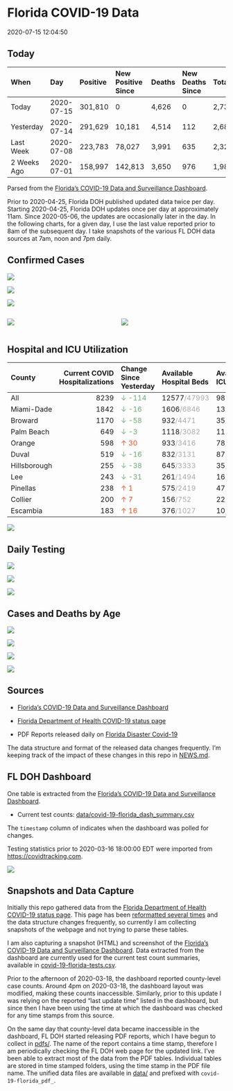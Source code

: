 Florida COVID-19 Data
================
2020-07-15 12:04:50

## Today

| When        | Day        | Positive | New Positive Since | Deaths | New Deaths Since | Total     |
| :---------- | :--------- | :------- | :----------------- | :----- | :--------------- | :-------- |
| Today       | 2020-07-15 | 301,810  | 0                  | 4,626  | 0                | 2,735,953 |
| Yesterday   | 2020-07-14 | 291,629  | 10,181             | 4,514  | 112              | 2,685,243 |
| Last Week   | 2020-07-08 | 223,783  | 78,027             | 3,991  | 635              | 2,320,207 |
| 2 Weeks Ago | 2020-07-01 | 158,997  | 142,813            | 3,650  | 976              | 1,980,354 |

Parsed from the [Florida’s COVID-19 Data and Surveillance
Dashboard](https://fdoh.maps.arcgis.com/apps/opsdashboard/index.html#/8d0de33f260d444c852a615dc7837c86).

Prior to 2020-04-25, Florida DOH published updated data twice per day.
Starting 2020-04-25, Florida DOH updates once per day at approximately
11am. Since 2020-05-06, the updates are occasionally later in the day.
In the following charts, for a given day, I use the last value reported
prior to 8am of the subsequent day. I take snapshots of the various FL
DOH data sources at 7am, noon and 7pm daily.

## Confirmed Cases

![](plots/covid-19-florida-daily-test-changes.png)

![](plots/covid-19-florida-deaths-by-day.png)

![](plots/covid-19-florida-county-top-6.png)

<div class="columns">

<div class="column is-full-mobile">

![](plots/covid-19-florida-testing.png)

</div>

<div class="column is-full-mobile">

![](plots/covid-19-florida-total-positive.png)

</div>

</div>

## Hospital and ICU Utilization

| County       | Current COVID Hospitalizations | Change Since Yesterday                     | Available Hospital Beds                      | Available ICU Beds                        |
| :----------- | -----------------------------: | :----------------------------------------- | :------------------------------------------- | :---------------------------------------- |
| All          |                           8239 | <span style="color: #6BAA75">↓ -114</span> | 12577<span style="color: #aaa">/47993</span> | 989<span style="color: #aaa">/5162</span> |
| Miami-Dade   |                           1842 | <span style="color: #6BAA75">↓ -16</span>  | 1606<span style="color: #aaa">/6846</span>   | 136<span style="color: #aaa">/831</span>  |
| Broward      |                           1170 | <span style="color: #6BAA75">↓ -58</span>  | 932<span style="color: #aaa">/4471</span>    | 35<span style="color: #aaa">/483</span>   |
| Palm Beach   |                            649 | <span style="color: #6BAA75">↓ -3</span>   | 1118<span style="color: #aaa">/3082</span>   | 115<span style="color: #aaa">/304</span>  |
| Orange       |                            598 | <span style="color: #EC4E20">↑ 30</span>   | 933<span style="color: #aaa">/3416</span>    | 78<span style="color: #aaa">/296</span>   |
| Duval        |                            519 | <span style="color: #6BAA75">↓ -16</span>  | 832<span style="color: #aaa">/3131</span>    | 87<span style="color: #aaa">/352</span>   |
| Hillsborough |                            255 | <span style="color: #6BAA75">↓ -38</span>  | 645<span style="color: #aaa">/3333</span>    | 35<span style="color: #aaa">/338</span>   |
| Lee          |                            243 | <span style="color: #6BAA75">↓ -31</span>  | 261<span style="color: #aaa">/1494</span>    | 16<span style="color: #aaa">/124</span>   |
| Pinellas     |                            238 | <span style="color: #EC4E20">↑ 1</span>    | 575<span style="color: #aaa">/2419</span>    | 47<span style="color: #aaa">/247</span>   |
| Collier      |                            200 | <span style="color: #EC4E20">↑ 7</span>    | 156<span style="color: #aaa">/752</span>     | 22<span style="color: #aaa">/58</span>    |
| Escambia     |                            183 | <span style="color: #EC4E20">↑ 16</span>   | 376<span style="color: #aaa">/1027</span>    | 10<span style="color: #aaa">/107</span>   |

![](plots/covid-19-florida-icu-usage.png)

## Daily Testing

![](plots/covid-19-florida-tests-per-case.png)

<!-- ![](plots/covid-19-florida-change-new-cases.png) -->

![](plots/covid-19-florida-tests-percent-positive.png)

![](plots/covid-19-florida-test-and-case-growth.png)

## Cases and Deaths by Age

![](plots/covid-19-florida-weekly-events-by-age.png)

![](plots/covid-19-florida-age.png)

![](plots/covid-19-florida-age-deaths.png)

![](plots/covid-19-florida-age-sex.png)

## Sources

  - [Florida’s COVID-19 Data and Surveillance
    Dashboard](https://fdoh.maps.arcgis.com/apps/opsdashboard/index.html#/8d0de33f260d444c852a615dc7837c86)

  - [Florida Department of Health COVID-19 status
    page](http://www.floridahealth.gov/diseases-and-conditions/COVID-19/)

  - PDF Reports released daily on [Florida Disaster
    Covid-19](http://www.floridahealth.gov/diseases-and-conditions/COVID-19/)

The data structure and format of the released data changes frequently.
I’m keeping track of the impact of these changes in this repo in
[NEWS.md](NEWS.md).

## FL DOH Dashboard

One table is extracted from the [Florida’s COVID-19 Data and
Surveillance
Dashboard](https://fdoh.maps.arcgis.com/apps/opsdashboard/index.html#/8d0de33f260d444c852a615dc7837c86).

  - Current test counts:
    [data/covid-19-florida\_dash\_summary.csv](data/covid-19-florida_dash_summary.csv)

The `timestamp` column of indicates when the dashboard was polled for
changes.

Testing statistics prior to 2020-03-16 18:00:00 EDT were imported from
<https://covidtracking.com>.

![](screenshots/fodh_maps_arcgis_com__apps__opsdashboard.png)

## Snapshots and Data Capture

Initially this repo gathered data from the [Florida Department of Health
COVID-19 status
page](http://www.floridahealth.gov/diseases-and-conditions/COVID-19/).
This page has been [reformatted several
times](screenshots/floridahealth_gov__diseases-and-conditions__COVID-19.png)
and the data structure changes frequently, so currently I am collecting
snapshots of the webpage and not trying to parse these tables.

I am also capturing a snapshot (HTML) and screenshot of the [Florida’s
COVID-19 Data and Surveillance
Dashboard](https://fdoh.maps.arcgis.com/apps/opsdashboard/index.html#/8d0de33f260d444c852a615dc7837c86).
Data extracted from the dashboard are currently used for the current
test count summaries, available in
[covid-19-florida-tests.csv](covid-19-florida-tests.csv).

Prior to the afternoon of 2020-03-18, the dashboard reported
county-level case counts. Around 4pm on 2020-03-18, the dashboard layout
was modified, making these counts inaccessible. Similarly, prior to this
update I was relying on the reported “last update time” listed in the
dashboard, but since then I have been using the time at which the
dashboard was checked for any time stamps from this source.

On the same day that county-level data became inaccessible in the
dashboard, FL DOH started releasing PDF reports, which I have begun to
collect in [pdfs/](pdfs/). The name of the report contains a time stamp,
therefore I am periodically checking the FL DOH web page for the updated
link. I’ve been able to extract most of the data from the PDF tables.
Individual tables are stored in time stamped folders, using the time
stamp in the PDF file name. The unified data files are available in
[data/](data/) and prefixed with `covid-19-florida_pdf_`.
